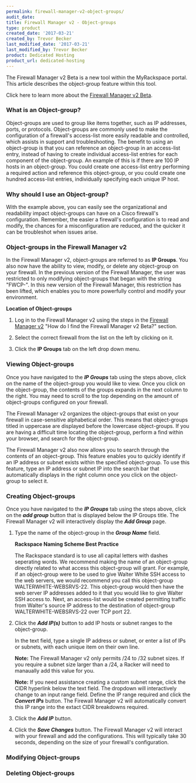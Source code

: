 ```yaml
---
permalink: firewall-manager-v2-object-groups/
audit_date:
title: Firewall Manager v2 - Object-groups
type: product
created_date: '2017-03-21'
created_by: Trevor Becker
last_modified_date: '2017-03-21'
last_modified_by: Trevor Becker
product: Dedicated Hosting
product_url: dedicated-hosting
---
```


<!-- IMAGE "Logo" -->
The Firewall Manager v2 Beta is a new tool within the MyRackspace portal. This article describes the object-group feature within this tool. 

Click here to learn more about the [Firewall Manager v2 Beta](https://support.rackspace.com/how-to/firewall-manager-v2-beta).

### What is an Object-group?

Object-groups are used to group like items together, such as IP addresses, ports, or protocols. Object-groups are commonly used to make the configuration of a firewall's access-list more easily readable and controlled, which assists in support and troubleshooting. The benefit to using an object-group is that you can reference an object-group in an access-list entry, instead of having to create individual access-list entries for each component of the object-group. An example of this is if there are 100 IP hosts in an object-group. You could create one access-list entry performing a required action and reference this object-group, or you could create one hundred access-list entries, individually specifying each unique IP host. 

### Why should I use an Object-group?

With the example above, you can easily see the organizational and readability impact object-groups can have on a Cisco firewall's configuration. Remember, the easier a firewall's configuration is to read and modify, the chances for a misconfiguration are reduced, and the quicker it can be troubleshot when issues arise.

### Object-groups in the Firewall Manager v2

In the Firewall Manager v2, object-groups are referred to as **IP Groups**. You also now have the ability to view, modify, or delete any object-group on your firewall. In the previous version of the Firewall Manager, the user was restricted to only modifying object-groups that began with the string "FWCP-". In this new version of the Firewall Manager, this restriction has been lifted, which enables you to more powerfully control and modify your environment.

**Location of Object-groups**

1. Log in to the Firewall Manager v2 using the steps in the [Firewall Manager v2](https://support.rackspace.com/how-to/firewall-manager-v2-beta) "How do I find the Firewall Manager v2 Beta?" section.

2. Select the correct firewall from the list on the left by clicking on it.

3. Click the **IP Groups** tab on the left drop down menu.

<!-- Image IP Groups --->

### Viewing Object-groups

Once you have navigated to the **_IP Groups_** tab using the steps above, click on the name of the object-group you would like to view. Once you click on the object-group, the contents of the groups expands in the next column to the right. You may need to scroll to the top depending on the amount of object-groups configured on your firewall.

The Firewall Manager v2 organizes the object-groups that exist on your firewall in case-sensitive alphabetical order. This means that object-groups titled in uppercase are displayed before the lowercase object-groups. If you are having a difficult time locating the object-group, perform a find within your browser, and search for the object-group.

The Firewall Manager v2 also now allows you to search through the contents of an object-group. This feature enables you to quickly identify if an IP address or subnet exists within the specified object-group. To use this feature, type an IP address or subnet IP into the search bar that automatically displays in the right column once you click on the object-group to select it.

### Creating Object-groups

Once you have navigated to the **_IP Groups_** tab using the steps above, click on the **_add group_** button that is displayed below the IP Groups title. The Firewall Manager v2 will interactively display the **_Add Group_** page.

1. Type the name of the object-group in the **_Group Name_** field. 

    **Rackspace Naming Scheme Best Practice**

    The Rackspace standard is to use all capital letters with dashes seperating words. We recommend making the name of an object-group directly related to what access this object-group will grant. For example, if an object-group were to be used to give Walter White SSH access to the web servers, we would recommend you call this object-group WALTERWHITE-WEBSRVS-22. This object-group would then have the web server IP addresses added to it that you would like to give Walter SSH access to. Next, an access-list would be created permitting traffic from Walter's source IP address to the destination of object-group WALTERWHITE-WEBSRVS-22 over TCP port 22.

2. Click the **_Add IP(s)_** button to add IP hosts or subnet ranges to the object-group. 

    In the text field, type a single IP address or subnet, or enter a list of IPs or subnets, with each unique item on their own line. 
    
    **Note:** The Firewall Manager v2 only permits /24 to /32 subnet sizes. If you require a subnet size larger than a /24, a Racker will need to manaually add this value for you.
    
    **Note:** If you need assistance creating a custom subnet range, click the CIDR hyperlink below the text field. The dropdown will interactively change to an input range field. Define the IP range required and click the **_Convert IPs_** button. The Firewall Manager v2 will automatically convert this IP range into the extact CIDR breakdowns required.
    
3. Click the **_Add IP_** button.  

4. Click the **_Save Changes_** button. The Firewall Manager v2 will interact with your firewall and add the configurations. This will typically take 30 seconds, depending on the size of your firewall's configuration.

### Modifying Object-groups



### Deleting Object-groups


